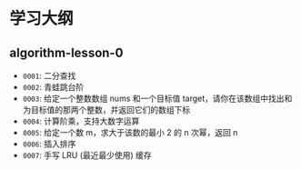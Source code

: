 # 学习大纲

## algorithm-lesson-0

- `0001`: 二分查找
- `0002`: 青蛙跳台阶
- `0003`: 给定一个整数数组 nums 和一个目标值 target，请你在该数组中找出和为目标值的那两个整数，并返回它们的数组下标
- `0004`: 计算阶乘，支持大数字运算
- `0005`: 给定一个数 m，求大于该数的最小 2 的 n 次幂，返回 n
- `0006`: 插入排序
- `0007`: 手写 LRU (最近最少使用) 缓存
